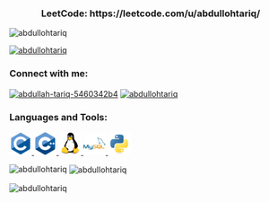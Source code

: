 <h3 align="center">LeetCode: https://leetcode.com/u/abdullohtariq/ </h3>

<p align="left"> <img src="https://komarev.com/ghpvc/?username=abdullohtariq&label=Profile%20views&color=0e75b6&style=flat" alt="abdullohtariq" /> </p>

<p align="left"> <a href="https://github.com/ryo-ma/github-profile-trophy"><img src="https://github-profile-trophy.vercel.app/?username=abdullohtariq" alt="abdullohtariq" /></a> </p>

<h3 align="left">Connect with me:</h3>
<p align="left">
<a href="https://linkedin.com/in/abdullah-tariq-5460342b4" target="blank"><img align="center" src="https://raw.githubusercontent.com/rahuldkjain/github-profile-readme-generator/master/src/images/icons/Social/linked-in-alt.svg" alt="abdullah-tariq-5460342b4" height="30" width="40" /></a>
<a href="https://www.leetcode.com/abdullohtariq" target="blank"><img align="center" src="https://raw.githubusercontent.com/rahuldkjain/github-profile-readme-generator/master/src/images/icons/Social/leet-code.svg" alt="abdullohtariq" height="30" width="40" /></a>
</p>

<h3 align="left">Languages and Tools:</h3>
<p align="left"> <a href="https://www.cprogramming.com/" target="_blank" rel="noreferrer"> <img src="https://raw.githubusercontent.com/devicons/devicon/master/icons/c/c-original.svg" alt="c" width="40" height="40"/> </a> <a href="https://www.w3schools.com/cpp/" target="_blank" rel="noreferrer"> <img src="https://raw.githubusercontent.com/devicons/devicon/master/icons/cplusplus/cplusplus-original.svg" alt="cplusplus" width="40" height="40"/> </a> <a href="https://www.linux.org/" target="_blank" rel="noreferrer"> <img src="https://raw.githubusercontent.com/devicons/devicon/master/icons/linux/linux-original.svg" alt="linux" width="40" height="40"/> </a> <a href="https://www.mysql.com/" target="_blank" rel="noreferrer"> <img src="https://raw.githubusercontent.com/devicons/devicon/master/icons/mysql/mysql-original-wordmark.svg" alt="mysql" width="40" height="40"/> </a> <a href="https://www.python.org" target="_blank" rel="noreferrer"> <img src="https://raw.githubusercontent.com/devicons/devicon/master/icons/python/python-original.svg" alt="python" width="40" height="40"/> </a> </p>

<p><img align="left" src="https://github-readme-stats.vercel.app/api/top-langs?username=abdullohtariq&show_icons=true&locale=en&layout=compact" alt="abdullohtariq" /></p>

<p>&nbsp;<img align="center" src="https://github-readme-stats.vercel.app/api?username=abdullohtariq&show_icons=true&locale=en" alt="abdullohtariq" /></p>

<p><img align="center" src="https://github-readme-streak-stats.herokuapp.com/?user=abdullohtariq&" alt="abdullohtariq" /></p>
